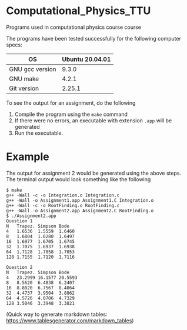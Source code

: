 # Computational_Physics_TTU
Programs used in computational physics course course

The programs have been tested successfully for the following computer specs:

| OS              | Ubuntu 20.04.01 |
|-----------------|-----------------|
| GNU gcc version | 9.3.0           |
| GNU make        | 4.2.1           |
| Git version     | 2.25.1          |

To see the output for an assignment, do the following
1. Compile the program using the `make` command
2. If there were no errors, an executable with extension `.app` will be generated
3. Run the executable.

# Example
The output for assignment 2 would be generated using the above steps. The terminal output would look something like the following

```
$ make
g++ -Wall -c -o Integration.o Integration.c
g++ -Wall -o Assignment1.app Assignment1.C Integration.o
g++ -Wall -c -o RootFinding.o RootFinding.c
g++ -Wall -o Assignment2.app Assignment2.C RootFinding.o
$ ./Assignment2.app
Question 1
N	Trapez.	Simpson	Bode
4	1.6536	1.5559	1.6460
8	1.6804	1.6280	1.6497
16	1.6977	1.6705	1.6745
32	1.7075	1.6937	1.6938
64	1.7128	1.7058	1.7053
128	1.7155	1.7120	1.7116

Question 2
N	Trapez.	Simpson	Bode
4	23.2999	16.1577	20.5593
8	8.5620	6.4838	6.2407
16	8.8020	6.7567	8.4064
32	4.4737	3.9504	3.8862
64	4.5726	4.0706	4.7329
128	3.5046	3.3948	3.3821

```

(Quick way to generate markdown tables: https://www.tablesgenerator.com/markdown_tables)
